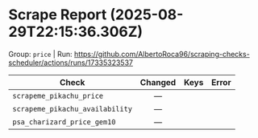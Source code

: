 # Scrape Report (2025-08-29T22:15:36.306Z)

Group: `price`  |  Run: https://github.com/AlbertoRoca96/scraping-checks-scheduler/actions/runs/17335323537

| Check | Changed | Keys | Error |
|---|:---:|:--|:--|
| `scrapeme_pikachu_price` | — |  |  |
| `scrapeme_pikachu_availability` | — |  |  |
| `psa_charizard_price_gem10` | — |  |  |

